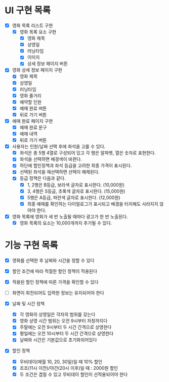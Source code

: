 # UI 구현 목록
- [X] 영화 목록 리스트 구현
  - [X] 영화 목록 요소 구현
    - [X] 영화 제목
    - [X] 상영일
    - [X] 러닝타임
    - [X] 이미지
    - [X] 상세 정보 페이지 버튼
- [X] 영화 상세 정보 페이지 구현
  - [X] 영화 제목
  - [X] 상영일
  - [X] 러닝타임
  - [X] 영화 줄거리
  - [X] 예약할 인원
  - [X] 예매 완료 버튼
  - [X] 뒤로 가기 버튼
- [X] 예매 완료 페이지 구현
  - [X] 예매 완료 문구
  - [X] 예매 내역
  - [X] 뒤로 가기 버튼

- [X] 사용자는 인원/날짜 선택 후에 좌석을 고를 수 있다.
  - [X] 좌석은 총 5행 4열로 구성되어 있고 각 행은 알파벳, 열은 숫자로 표현한다.
  - [X] 좌석을 선택하면 배경색이 바뀐다.
  - [X] 하단에 할인정책과 좌석 등급을 고려한 최종 가격이 표시된다.
  - [X] 선택된 좌석을 재선택하면 선택이 해제된다.
  - [X] 등급 정책은 다음과 같다.
    - [X] 1, 2행은 B등급, 보라색 글자로 표시한다. (10,000원)
    - [X] 3, 4행은 S등급, 초록색 글자로 표시한다. (15,000원)
    - [X] 5행은 A등급, 파란색 글자로 표시한다. (12,000원)
    - [X] 최종 예매를 확인하는 다이얼로그가 표시되고 배경을 터치해도 사라지지 않아야 한다.

- [X] 영화 목록에 영화가 세 번 노출될 때마다 광고가 한 번 노출된다.
  - [X] 영화 목록의 요소는 10,000개까지 추가될 수 있다.

# 기능 구현 목록
- [X] 영화를 선택한 후 날짜와 시간을 정할 수 있다
- [X] 할인 조건에 따라 적절한 할인 정책이 적용된다
- [X] 적용된 할인 정책에 따른 가격을 확인할 수 있다
- [ ] 화면이 회전되어도 입력한 정보는 유지되어야 한다

- [X] 날짜 및 시간 정책
  - [X] 각 영화의 상영일은 각자의 범위를 갖는다
  - [X] 영화 상영 시간 범위는 오전 9시부터 자정까지다
  - [X] 주말에는 오전 9시부터 두 시간 간격으로 상영한다
  - [X] 평일에는 오전 10시부터 두 시간 간격으로 상영한다
  - [X] 날짜와 시간은 기본값으로 초기화되어있다

- [X] 할인 정책
  - [X] 무비데이(매월 10, 20, 30일)일 때 10% 할인
  - [X] 조조(11시 이전)/야간(20시 이후)일 때 : 2000원 할인
  - [X] 두 조건은 겹칠 수 있고 무비데이 할인이 선적용되어야 한다